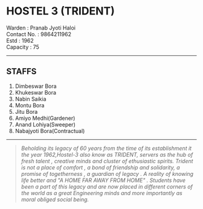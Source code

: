 # HOSTEL 3 (TRIDENT)


Warden      : Pranab Jyoti Haloi  
Contact No. : 9864211962  
Estd        : 1962  
Capacity    : 75  

---

## STAFFS

1. Dimbeswar Bora
2. Khukeswar Bora
3. Nabin Saikia
4. Montu Bora
5. Jitu Bora 
6. Amiyo Medhi(Gardener)
7. Anand Lohiya(Sweeper)
8. Nabajyoti Bora(Contractual)

---
> *Beholding its legacy of 60 years from the time of its establishment it the year 1962,Hostel-3 also know as TRIDENT, servers  as the hub of fresh talent , creative minds and cluster of ethusiastic spirits. Trident  is not a place of comfort , a bond of friendship and solidarity, a promise  of togetherness , a guardian of legacy . A reality  of knowing life better  and "A HOME FAR AWAY FROM HOME" . Students have been a part of this legacy and are now placed in different corners of the world as a great Engineering  minds and more importantly as moral obliged social being.*